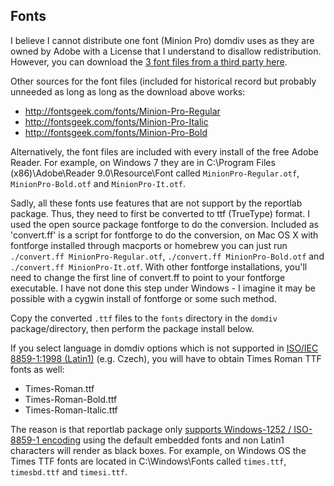 ## Fonts

I believe I cannot distribute one font (Minion Pro) domdiv uses as they are owned by Adobe with a License that I understand to disallow redistribution. However, you can download the [3 font files from a third party here](https://www.dropbox.com/s/tsqk69mayoa3pfz/MinionPro-ForDominionTabs.zip?dl=1).

Other sources for the font files (included for historical record but probably unneeded as long as long as the download above works:

- http://fontsgeek.com/fonts/Minion-Pro-Regular
- http://fontsgeek.com/fonts/Minion-Pro-Italic
- http://fontsgeek.com/fonts/Minion-Pro-Bold

Alternatively, the font files are included with every install of the free Adobe Reader. For example, on Windows 7 they are in C:\Program Files (x86)\Adobe\Reader 9.0\Resource\Font called `MinionPro-Regular.otf`, `MinionPro-Bold.otf` and `MinionPro-It.otf`.

Sadly, all these fonts use features that are not support by the reportlab package. Thus, they need to first be converted to ttf (TrueType) format. I used the open source package fontforge to do the conversion. Included as 'convert.ff' is a script for fontforge to do the conversion, on Mac OS X with fontforge installed through macports or homebrew you can just run `./convert.ff MinionPro-Regular.otf`, `./convert.ff MinionPro-Bold.otf` and `./convert.ff MinionPro-It.otf`. With other fontforge installations, you'll need to change the first line of convert.ff to point to your fontforge executable. I have not done this step under Windows - I imagine it may be possible with a cygwin install of fontforge or some such method.

Copy the converted `.ttf` files to the `fonts` directory in the `domdiv` package/directory, then perform the package install below.

If you select language in domdiv options which is not supported in [ISO/IEC 8859-1:1998 (Latin1)](https://en.wikipedia.org/wiki/ISO/IEC_8859-1#Modern_languages_with_complete_coverage) (e.g. Czech), you will have to obtain Times Roman TTF fonts as well:

- Times-Roman.ttf
- Times-Roman-Bold.ttf
- Times-Roman-Italic.ttf

The reason is that reportlab package only [supports Windows-1252 / ISO-8859-1 encoding](https://docs.reportlab.com/reportlab/userguide/ch3_fonts/#standard-single-byte-font-encodings) using the default embedded fonts and non Latin1 characters will render as black boxes. For example, on Windows OS the Times TTF fonts are located in C:\Windows\Fonts called `times.ttf`, `timesbd.ttf` and `timesi.ttf`.
